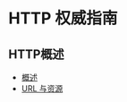 # HTTP 权威指南

## HTTP概述
+ [概述](https://github.com/a1029563229/HTTP/tree/master/1/1.1)
+ [URL 与资源](https://github.com/a1029563229/HTTP/tree/master/2)
